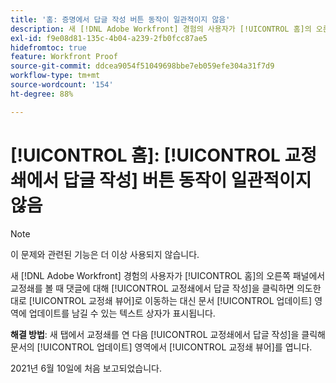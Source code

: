 ```yaml
---
title: '홈: 증명에서 답글 작성 버튼 동작이 일관적이지 않음'
description: 새 [!DNL Adobe Workfront] 경험의 사용자가 [!UICONTROL 홈]의 오른쪽 패널에서 교정쇄를 볼 때 댓글에 대해 [!UICONTROL 교정쇄에서 답글 작성]을 클릭하면 의도한 대로 교정쇄 뷰어로 이동하는 대신 [!UICONTROL 문서 업데이트] 영역에 업데이트를 남길 수 있는 텍스트 상자가 표시됩니다.
exl-id: f9e08d81-135c-4b04-a239-2fb0fcc87ae5
hidefromtoc: true
feature: Workfront Proof
source-git-commit: ddcea9054f51049698bbe7eb059efe304a31f7d9
workflow-type: tm+mt
source-wordcount: '154'
ht-degree: 88%

---
```


# [!UICONTROL 홈]: [!UICONTROL 교정쇄에서 답글 작성] 버튼 동작이 일관적이지 않음

<!--Converted to story-->

>[!NOTE]
>
>이 문제와 관련된 기능은 더 이상 사용되지 않습니다.

새 [!DNL Adobe Workfront] 경험의 사용자가 [!UICONTROL 홈]의 오른쪽 패널에서 교정쇄를 볼 때 댓글에 대해 [!UICONTROL 교정쇄에서 답글 작성]을 클릭하면 의도한 대로 [!UICONTROL 교정쇄 뷰어]로 이동하는 대신 문서 [!UICONTROL 업데이트] 영역에 업데이트를 남길 수 있는 텍스트 상자가 표시됩니다.

**해결 방법**: 새 탭에서 교정쇄를 연 다음 [!UICONTROL 교정쇄에서 답글 작성]을 클릭해 문서의 [!UICONTROL 업데이트] 영역에서 [!UICONTROL 교정쇄 뷰어]를 엽니다.

2021년 6월 10일에 처음 보고되었습니다.

